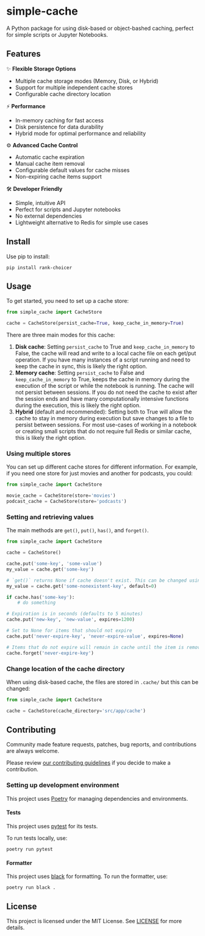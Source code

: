 # simple-cache

A Python package for using disk-based or object-bashed caching, perfect for simple scripts or Jupyter Notebooks.

## Features

✨ **Flexible Storage Options**
- Multiple cache storage modes (Memory, Disk, or Hybrid)
- Support for multiple independent cache stores
- Configurable cache directory location

⚡ **Performance**
- In-memory caching for fast access
- Disk persistence for data durability
- Hybrid mode for optimal performance and reliability

⚙️ **Advanced Cache Control**
- Automatic cache expiration
- Manual cache item removal
- Configurable default values for cache misses
- Non-expiring cache items support

🛠️ **Developer Friendly**
- Simple, intuitive API
- Perfect for scripts and Jupyter notebooks
- No external dependencies
- Lightweight alternative to Redis for simple use cases


## Install

Use pip to install:

```shell
pip install rank-choicer
```

## Usage

To get started, you need to set up a cache store:

```python
from simple_cache import CacheStore

cache = CacheStore(persist_cache=True, keep_cache_in_memory=True)
```

There are three main modes for this cache:

1. **Disk cache**: Setting `persist_cache` to True and `keep_cache_in_memory` to False, the cache will read and write to a local cache file on each get/put operation. If you have many instances of a script running and need to keep the cache in sync, this is likely the right option.
2. **Memory cache**: Setting `persist_cache` to False and `keep_cache_in_memory` to True, keeps the cache in memory during the execution of the script or while the notebook is running. The cache will not persist between sessions. If you do not need the cache to exist after the session ends and have many computationally intensive functions during the execution, this is likely the right option.
3. **Hybrid** (default and recommended): Setting both to True will allow the cache to stay in memory during execution but save changes to a file to persist between sessions. For most use-cases of working in a notebook or creating small scripts that do not require full Redis or similar cache, this is likely the right option.

### Using multiple stores

You can set up different cache stores for different information. For example, if you need one store for just movies and another for podcasts, you could:

```python
from simple_cache import CacheStore

movie_cache = CacheStore(store='movies')
podcast_cache = CacheStore(store='podcasts')
```

### Setting and retrieving values

The main methods are `get()`, `put()`, `has()`, and `forget()`.

```python
from simple_cache import CacheStore

cache = CacheStore()

cache.put('some-key', 'some-value')
my_value = cache.get('some-key')

# `get()` returns None if cache doesn't exist. This can be changed using the `default` parameter
my_value = cache.get('some-nonexistent-key', default=0)

if cache.has('some-key'):
    # do something

# Expiration is in seconds (defaults to 5 minutes)
cache.put('new-key', 'new-value', expires=1200)

# Set to None for items that should not expire
cache.put('never-expire-key', 'never-expire-value', expires=None)

# Items that do not expire will remain in cache until the item is removed using `forget()`
cache.forget('never-expire-key')
```

### Change location of the cache directory

When using disk-based cache, the files are stored in `.cache/` but this can be changed:

```python
from simple_cache import CacheStore

cache = CacheStore(cache_directory='src/app/cache')
```

## Contributing

Community made feature requests, patches, bug reports, and contributions are always welcome.

Please review [our contributing guidelines](https://github.com/fpcorso/simple-cache/blob/main/CONTRIBUTING.md) if you decide to make a contribution.

### Setting up development environment

This project uses [Poetry](https://python-poetry.org/docs/) for managing dependencies and environments.

#### Tests 

This project uses [pytest](https://docs.pytest.org/en/stable/) for its tests.

To run tests locally, use:

```shell
poetry run pytest
```

#### Formatter

This project uses [black](https://black.readthedocs.io/en/stable/index.html) for formatting. To run the formatter, use:

```shell
poetry run black .
```

## License

This project is licensed under the MIT License. See [LICENSE](https://github.com/fpcorso/simple-cache/blob/main/LICENSE) for more details.